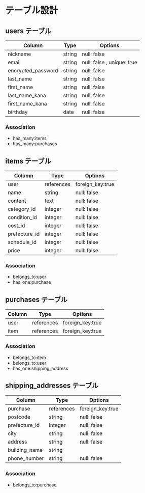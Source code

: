 # テーブル設計

## users テーブル

| Column             | Type   | Options                    |
| ------------------ | ------ | -------------------------- |
| nickname           | string | null: false                |
| email              | string | null: false , unique: true |
| encrypted_password | string | null: false                |
| last_name          | string | null: false                |
| first_name         | string | null: false                |
| last_name_kana     | string | null: false                |
| first_name_kana    | string | null: false                |
| birthday           | date   | null: false                |

### Association

- has_many:items
- has_many:purchases

## items テーブル

| Column        | Type       | Options          |
| ------------- | ---------- | ---------------- |
| user          | references | foreign_key:true |
| name          | string     | null: false      |
| content       | text       | null: false      |
| category_id   | integer    | null: false      |
| condition_id  | integer    | null: false      |
| cost_id       | integer    | null: false      |
| prefecture_id | integer    | null: false      |
| schedule_id   | integer    | null: false      |
| price         | integer    | null: false      |

### Association

- belongs_to:user
- has_one:purchase

## purchases テーブル

| Column | Type       | Options          |
| ------ | ---------- | ---------------- |
| user   | references | foreign_key:true |
| item   | references | foreign_key:true |

### Association

- belongs_to:item
- belongs_to:user
- has_one:shipping_address

## shipping_addresses テーブル

| Column        | Type       | Options          |
| ------------- | ---------- | ---------------- |
| purchase      | references | foreign_key:true |
| postcode      | string     | null: false      |
| prefecture_id | integer    | null: false      |
| city          | string     | null: false      |
| address       | string     | null: false      |
| building_name | string     |                  |
| phone_number  | string     | null: false      |

### Association

- belongs_to:purchase

